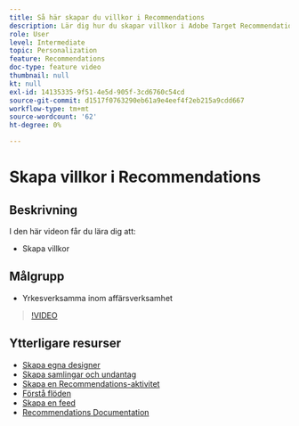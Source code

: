 ```yaml
---
title: Så här skapar du villkor i Recommendations
description: Lär dig hur du skapar villkor i Adobe Target Recommendations
role: User
level: Intermediate
topic: Personalization
feature: Recommendations
doc-type: feature video
thumbnail: null
kt: null
exl-id: 14135335-9f51-4e5d-905f-3cd6760c54cd
source-git-commit: d1517f0763290eb61a9e4eef4f2eb215a9cdd667
workflow-type: tm+mt
source-wordcount: '62'
ht-degree: 0%

---
```


# Skapa villkor i Recommendations

## Beskrivning

I den här videon får du lära dig att:

* Skapa villkor

## Målgrupp

* Yrkesverksamma inom affärsverksamhet

>[!VIDEO](https://video.tv.adobe.com/v/27694?quality=12)

## Ytterligare resurser

* [Skapa egna designer](create-custom-designs.md)
* [Skapa samlingar och undantag](create-collections-and-exclusions.md)
* [Skapa en Recommendations-aktivitet](create-a-recommendations-activity.md)
* [Förstå flöden](understanding-feeds.md)
* [Skapa en feed](create-a-feed.md)
* [Recommendations Documentation](https://experienceleague.adobe.com/docs/target/using/recommendations/recommendations.html?lang=en)
